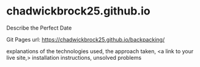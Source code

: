 # chadwickbrock25.github.io
Describe the Perfect Date

Git Pages url: https://chadwickbrock25.github.io/backpacking/

explanations of the technologies used, 
the approach taken, 
<a link to your live site,> 
installation instructions, 
unsolved problems
